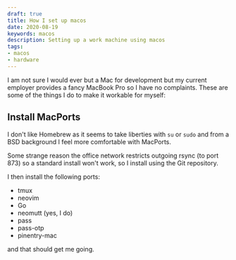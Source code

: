```yaml
---
draft: true
title: How I set up macos
date: 2020-08-19
keywords: macos
description: Setting up a work machine using macos
tags:
- macos
- hardware
---
```


I am not sure I would ever but a Mac for development but my current employer
provides a fancy MacBook Pro so I have no complaints. These are some of the
things I do to make it workable for myself:

## Install MacPorts

I don't like Homebrew as it seems to take liberties with `su` or `sudo` and
from a BSD background I feel more comfortable with MacPorts.

Some strange reason the office network restricts outgoing rsync (to port 873)
so a standard install won't work, so I install using the Git repository.

I then install the following ports:

- tmux
- neovim
- Go
- neomutt (yes, I do)
- pass
- pass-otp
- pinentry-mac

and that should get me going.
